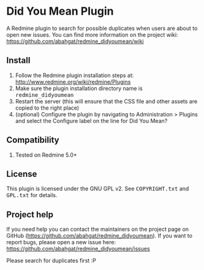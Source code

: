# Did You Mean Plugin

A Redmine plugin to search for possible duplicates when users are about to open new issues.
You can find more information on the project wiki: https://github.com/abahgat/redmine_didyoumean/wiki

## Install

1. Follow the Redmine plugin installation steps at: http://www.redmine.org/wiki/redmine/Plugins
1. Make sure the plugin installation directory name is <tt>redmine_didyoumean</tt>
1. Restart the server (this will ensure that the CSS file and other assets are copied to the right place)
1. (optional) Configure the plugin by navigating to Administration > Plugins and select the Configure label on the line for Did You Mean?

## Compatibility

1. Tested on Redmine 5.0+


## License

This plugin is licensed under the GNU GPL v2.  See <tt>COPYRIGHT.txt</tt> and <tt>GPL.txt</tt> for details.

## Project help

If you need help you can contact the maintainers on the project page on GitHub (https://github.com/abahgat/redmine_didyoumean). If you want to report bugs, please open a new issue here: https://github.com/abahgat/redmine_didyoumean/issues

Please search for duplicates first :P
